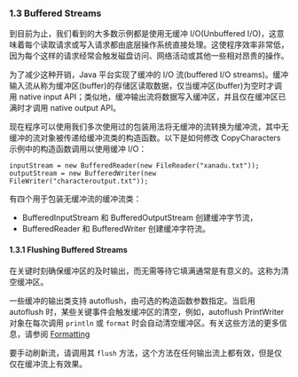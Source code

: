 ### 1.3 Buffered Streams
到目前为止，我们看到的大多数示例都是使用无缓冲 I/O(Unbuffered I/O)，这意味着每个读取请求或写入请求都由底层操作系统直接处理。这使程序效率非常低，因为每个这样的请求经常会触发磁盘访问、网络活动或其他一些相对昂贵的操作。

为了减少这种开销，Java 平台实现了缓冲的 I/O 流(buffered I/O streams)。缓冲输入流从称为缓冲区(buffer)的存储区读取数据，仅当缓冲区(buffer)为空时才调用 native input API；类似地，缓冲输出流将数据写入缓冲区，并且仅在缓冲区已满时才调用 native output API。

现在程序可以使用我们多次使用过的包装用法将无缓冲的流转换为缓冲流，其中无缓冲的流对象被传递给缓冲流类的构造函数。以下是如何修改 CopyCharacters 示例中的构造函数调用以使用缓冲 I/O：

```
inputStream = new BufferedReader(new FileReader("xanadu.txt"));
outputStream = new BufferedWriter(new FileWriter("characteroutput.txt"));
```

有四个用于包装无缓冲流的缓冲流类：

- BufferedInputStream 和 BufferedOutputStream 创建缓冲字节流，
- BufferedReader 和 BufferedWriter 创建缓冲字符流。

#### 1.3.1 Flushing Buffered Streams
在关键时刻确保缓冲区的及时输出，而无需等待它填满通常是有意义的。这称为清空缓冲区。

一些缓冲的输出类支持 autoflush，由可选的构造函数参数指定。当启用 autoflush 时，某些关键事件会触发缓冲区的清空，例如，autoflush PrintWriter 对象在每次调用 `println` 或 `format` 时会自动清空缓冲区。有关这些方法的更多信息，请参阅 [Formatting](https://docs.oracle.com/javase/tutorial/essential/io/formatting.html)

要手动刷新流，请调用其 `flush` 方法，这个方法在任何输出流上都有效，但是仅仅在缓冲流上有效果。

